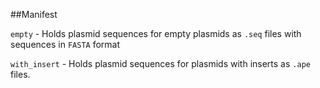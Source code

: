 ##Manifest

`empty` - Holds plasmid sequences for empty plasmids as `.seq` files with sequences in `FASTA` format 

`with_insert` - Holds plasmid sequences for plasmids with inserts as `.ape` files.
